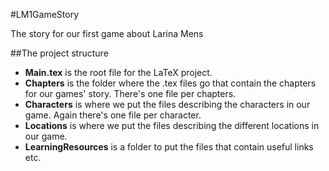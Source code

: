 #LM1GameStory

The story for our first game about Larina Mens


##The project structure
* **Main.tex** is the root file for the LaTeX project.
* **Chapters** is the folder where the .tex files go that contain the chapters for our games' story. There's one file per chapters.
* **Characters** is where we put the files describing the characters in our game. Again there's one file per character.
* **Locations** is where we put the files describing the different locations in our game.
* **LearningResources** is a folder to put the files that contain useful links etc.

